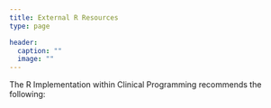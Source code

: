 ```yaml
---
title: External R Resources
type: page

header:
  caption: ""
  image: ""
---
```


The R Implementation within Clinical Programming recommends the following:
